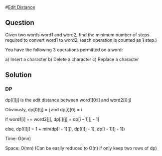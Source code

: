 #[Edit Distance](https://oj.leetcode.com/problems/edit-distance/submissions/)

## Question
Given two words word1 and word2, find the minimum number of steps required to convert word1 to word2. (each operation is counted as 1 step.)

You have the following 3 operations permitted on a word:

a) Insert a character
b) Delete a character
c) Replace a character

## Solution

### DP

dp[i][j] is the edit distance between word1[0:i] and word2[0:j]

Obviously, dp[0][j] = j and dp[i][0] = i

if word1[i] == word2[j], dp[i][j] = dp[i - 1][j - 1]

else, dp[i][j] = 1 + min(dp[i - 1][j], dp[i][j - 1], dp[i - 1][j - 1])

Time: O(mn)

Space: O(mn) (Can be easily reduced to O(n) if only keep two rows of dp)